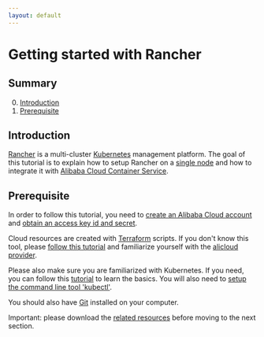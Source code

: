 ```yaml
---
layout: default
---
```

# Getting started with Rancher

## Summary
0. [Introduction](#introduction)
1. [Prerequisite](#prerequisite)

## Introduction
[Rancher](https://rancher.com/) is a multi-cluster [Kubernetes](https://kubernetes.io) management platform. The goal
of this tutorial is to explain how to setup Rancher on a
[single node](https://rancher.com/docs/rancher/v2.x/en/installation/) and how to integrate it with
[Alibaba Cloud Container Service](https://www.alibabacloud.com/product/container-service).

## Prerequisite
In order to follow this tutorial, you need to 
[create an Alibaba Cloud account](https://www.alibabacloud.com/help/doc-detail/50482.htm) and
[obtain an access key id and secret](https://www.alibabacloud.com/help/faq-detail/63482.htm).

Cloud resources are created with [Terraform](https://www.terraform.io/) scripts. If you don't know this tool, please
[follow this tutorial](https://www.terraform.io/intro/getting-started/install.html) and familiarize yourself with the
[alicloud provider](https://www.terraform.io/docs/providers/alicloud/index.html).

Please also make sure you are familiarized with Kubernetes. If you need, you can follow
this [tutorial](https://kubernetes.io/docs/tutorials/kubernetes-basics/) to learn the basics. You will also need
to [setup the command line tool 'kubectl'](https://kubernetes.io/docs/tasks/tools/install-kubectl/).

You should also have [Git](https://git-scm.com/) installed on your computer.

Important: please download the 
[related resources](https://github.com/alibabacloud-howto/devops/tree/master/tutorials/getting_started_with_rancher)
before moving to the next section.

